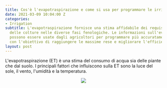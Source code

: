 ```yaml
---
title: Cos'è l'evapotraspirazione e come si usa per programmare le irrigazioni?
date: 2021-03-09 10:04:00 Z
categories:
- Irrigation
subtitle: L'evapotraspirazione fornisce una stima affidabile dei requisiti idrici
  delle colture nelle diverse fasi fenologiche. Le informazioni sull'evapotraspirazione
  possono essere usate dagli agricoltori per programmare più accuratamente le irrigazioni
  con l'obiettivo di raggiungere le massime rese e migliorare l'efficienza idrica.
layout: post
---
```


L'evapotraspirazione (ET) è una stima del consumo di acqua sia delle piante che dal suolo. I principali fattori che influiscono sulla ET sono la luce del sole, il vento, l'umidità e la temperatura.

<p align="center"> 
<img src="/uploads/Schermata%202021-03-09%20alle%2011.57.16.png">
</p>

